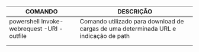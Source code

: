 | COMANDO | DESCRIÇÃO |
|--------------------------------------------|--------------------------------------------------------------------------------------|
| powershell Invoke-webrequest -URI -outfile | Comando utilizado para download de cargas de uma determinada URL e indicação de path |
|                                            |                                                                                      |
|                                            |                                                                                      |
